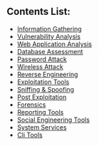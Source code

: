 ## Contents List:
- [Information Gathering](https://github.com/saidehossain/Penetration_Testing/tree/main/Tools_Lessons/Information_Gathering)
- [Vulnerability Analysis](https://github.com/saidehossain/Penetration_Testing/tree/main/Tools_Lessons/Vulnerability_Analysis)
- [Web Application Analysis](https://github.com/saidehossain/Penetration_Testing/tree/main/Tools_Lessons/Web_Application_Analysis)
- [Database Assessment](https://github.com/saidehossain/Penetration_Testing/tree/main/Tools_Lessons/Database_Assessment)
- [Password Attack](https://github.com/saidehossain/Penetration_Testing/tree/main/Tools_Lessons/Password_Attacks)
- [Wireless Attack]()
- [Reverse Engineering]()
- [Exploitation Tools]()
- [Sniffing & Spoofing]()
- [Post Exploitation]()
- [Forensics]()
- [Reporting Tools]()
- [Social Engineering Tools]()
- [System Services]()
- [Cli Tools](https://github.com/saidehossain/Penetration_Testing/tree/main/Tools_Lessons/Cli_Tools)
